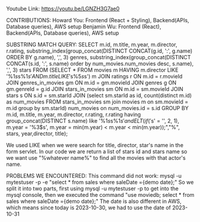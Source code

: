Youtube Link: https://youtu.be/LGNZH3G7ae0

CONTRIBUTIONS:
Howard You: Frontend (React + Styling), Backend(APIs, Database queries), AWS setup
Benjamin Wu: Frontend (React), Backend(APIs, Database queries), AWS setup


SUBSTRING MATCH QUERY:
SELECT m.id, m.title, m.year, m.director, r.rating,
substring_index(group_concat(DISTINCT CONCAT(g.id, ':', g.name) ORDER BY g.name), ',', 3) genres,
substring_index(group_concat(DISTINCT CONCAT(s.id, ':', s.name) order by num_movies.num_movies desc, s.name), ',', 3) stars FROM
(SELECT * FROM movies m HAVING m.director LIKE '%1$s%4$s%1$s' AND m.title LIKE '%1$s%5$s%1$s') m
JOIN ratings r ON m.id = r.movieId
JOIN genres_in_movies gm ON m.id = gm.movieId
JOIN genres g ON gm.genreId = g.id
JOIN stars_in_movies sm ON m.id = sm.movieId
JOIN stars s ON s.id = sm.starId
JOIN (select sm.starId as id, count(distinct m.id) as num_movies
FROM stars_in_movies sm
join movies m on sm.movieId = m.id
group by sm.starId) num_movies on num_movies.id = s.id
GROUP BY m.id, m.title, m.year, m.director, r.rating, r.rating
having group_concat(DISTINCT s.name) like '%1$s%2$s%1$s'
and ELT(if('%3$s' = '', 2, 1), m.year = '%3$s', m.year = min(m.year) < m.year < min(m.year));","%", stars, year,director, title);

We used LIKE when we were search for title, director, star's name in the form servlet. In our code we are return a list of stars id and stars name so we want use "%whatever name%" to find all the movies with that actor's name.

PROBLEMS WE ENCOUNTERED:
This command did not work: mysql -u mytestuser -p -e "select * from sales where saleDate ={demo date};"
So we split it into two parts, first using  mysql -u mytestuser -p to get into the mysql console, then we executed the command "use moviedb; select * from sales where saleDate ={demo date};"
The date is also different in AWS, which means since today is 2023-10-30, we had to use the date of 2023-10-31